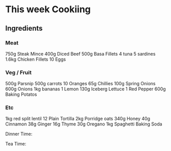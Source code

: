 # This week Cookiing

## Ingredients

### Meat
750g Steak Mince
400g Diced Beef
500g Basa Fillets
4 tuna
5 sardines
1.6kg Chicken Fillets
10 Eggs

### Veg / Fruit
500g Parsnip
500g carrots
10 Oranges
65g Chillies
100g Spring Onions
600g Onions
1kg bananas
1 Lemon
130g Iceberg Lettuce
1 Red Pepper
600g Baking Potatos

### Etc
1kg red split lentil
12 Plain Tortilla
2kg Porridge oats
340g Honey
40g Cinnamon
38g Ginger
16g Thyme
30g Oregano
1kg Spaghetti
Baking Soda

Dinner Time:

Tea Time:
